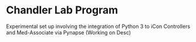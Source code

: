 # Chandler Lab Program
 Experimental set up involving the integration of Python 3 to iCon Controllers and Med-Associate via Pynapse
 (Working on Desc)
